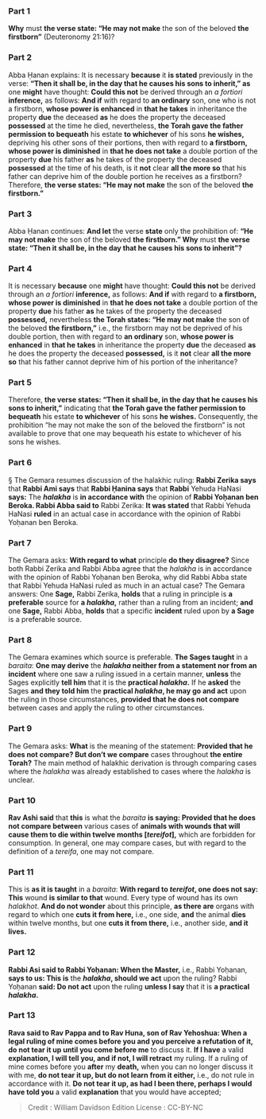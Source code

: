 
### Part 1
<b>Why</b> must <b>the verse state: “He may not make</b> the son of the beloved <b>the firstborn”</b> (Deuteronomy 21:16)?

### Part 2
Abba Ḥanan explains: It is necessary <b>because</b> it <b>is stated</b> previously in the verse: <b>“Then it shall be, in the day that he causes his sons to inherit,” as</b> one <b>might</b> have thought: <b>Could this not</b> be derived through an <i>a fortiori</i> <b>inference,</b> as follows: <b>And if</b> with regard to <b>an ordinary</b> son, one who is not a firstborn, <b>whose power is enhanced</b> in <b>that he takes</b> in inheritance the property <b>due</b> the deceased <b>as</b> he does the property the deceased <b>possessed</b> at the time he died, nevertheless, <b>the Torah gave the father permission to bequeath</b> his estate <b>to whichever</b> of his sons <b>he wishes,</b> depriving his other sons of their portions, then with regard to <b>a firstborn, whose power is diminished</b> in <b>that he does not take</b> a double portion of the property <b>due</b> his father <b>as</b> he takes of the property the deceased <b>possessed</b> at the time of his death, is it <b>not</b> clear <b>all the more so</b> that his father can deprive him of the double portion he receives as a firstborn? Therefore, <b>the verse states: “He may not make</b> the son of the beloved <b>the firstborn.”</b>

### Part 3
Abba Ḥanan continues: <b>And let</b> the verse <b>state</b> only the prohibition of: <b>“He may not make</b> the son of the beloved <b>the firstborn.” Why</b> must <b>the verse state: “Then it shall be, in the day that he causes his sons to inherit”?</b>

### Part 4
It is necessary <b>because</b> one <b>might</b> have thought: <b>Could this not</b> be derived through an <i>a fortiori</i> <b>inference,</b> as follows: <b>And if</b> with regard to <b>a firstborn, whose power is diminished</b> in <b>that he does not take</b> a double portion of the property <b>due</b> his father <b>as</b> he takes of the property the deceased <b>possessed,</b> nevertheless <b>the Torah states: “He may not make</b> the son of the beloved <b>the firstborn,”</b> i.e., the firstborn may not be deprived of his double portion, then with regard to <b>an ordinary</b> son, <b>whose power is enhanced</b> in <b>that he takes</b> in inheritance the property <b>due</b> the deceased <b>as</b> he does the property the deceased <b>possessed,</b> is it <b>not</b> clear <b>all the more so</b> that his father cannot deprive him of his portion of the inheritance?

### Part 5
Therefore, <b>the verse states: “Then it shall be, in the day that he causes his sons to inherit,”</b> indicating that <b>the Torah gave the father permission to bequeath</b> his estate <b>to whichever</b> of his sons <b>he wishes.</b> Consequently, the prohibition “he may not make the son of the beloved the firstborn” is not available to prove that one may bequeath his estate to whichever of his sons he wishes.

### Part 6
§ The Gemara resumes discussion of the halakhic ruling: <b>Rabbi Zerika says</b> that <b>Rabbi Ami says</b> that <b>Rabbi Ḥanina says</b> that <b>Rabbi</b> Yehuda HaNasi <b>says:</b> The <b><i>halakha</i></b> is <b>in accordance with</b> the opinion of <b>Rabbi Yoḥanan ben Beroka. Rabbi Abba said to</b> Rabbi Zerika: <b>It was stated</b> that Rabbi Yehuda HaNasi <b>ruled</b> in an actual case in accordance with the opinion of Rabbi Yoḥanan ben Beroka.

### Part 7
The Gemara asks: <b>With regard to what</b> principle <b>do they disagree?</b> Since both Rabbi Zerika and Rabbi Abba agree that the <i>halakha</i> is in accordance with the opinion of Rabbi Yoḥanan ben Beroka, why did Rabbi Abba state that Rabbi Yehuda HaNasi ruled as much in an actual case? The Gemara answers: One <b>Sage,</b> Rabbi Zerika, <b>holds</b> that a ruling in principle is <b>a preferable</b> source for <b>a <i>halakha</i>,</b> rather than a ruling from an incident; <b>and</b> one <b>Sage,</b> Rabbi Abba, <b>holds</b> that a specific <b>incident</b> ruled upon by <b>a Sage</b> is a preferable source.

### Part 8
The Gemara examines which source is preferable. <b>The Sages taught</b> in a <i>baraita</i>: <b>One may derive</b> the <b><i>halakha</i> neither from a statement nor from an incident</b> where one saw a ruling issued in a certain manner, <b>unless</b> the Sages explicitly <b>tell him</b> that it is the <b>practical <i>halakha</i>.</b> If he <b>asked</b> the Sages <b>and they told him</b> the <b>practical <i>halakha</i>, he may go and act</b> upon the ruling in those circumstances, <b>provided that he does not compare</b> between cases and apply the ruling to other circumstances.

### Part 9
The Gemara asks: <b>What</b> is the meaning of the statement: <b>Provided that he does not compare? But don’t we compare</b> cases throughout <b>the entire Torah?</b> The main method of halakhic derivation is through comparing cases where the <i>halakha</i> was already established to cases where the <i>halakha</i> is unclear.

### Part 10
<b>Rav Ashi said</b> that <b>this</b> is what the <i>baraita</i> <b>is saying: Provided that he does not compare between</b> various cases of <b>animals with wounds that will cause them to die within twelve months [<i>tereifot</i>],</b> which are forbidden for consumption. In general, one may compare cases, but with regard to the definition of a <i>tereifa</i>, one may not compare.

### Part 11
This is <b>as it is taught</b> in a <i>baraita</i>: <b>With regard to <i>tereifot</i>, one does not say: This</b> wound <b>is similar to that</b> wound. Every type of wound has its own <i>halakhot</i>. <b>And do not wonder</b> about this principle, <b>as there are</b> organs with regard to which one <b>cuts it from here,</b> i.e., one side, <b>and</b> the animal <b>dies</b> within twelve months, but one <b>cuts it from there,</b> i.e., another side, <b>and it lives.</b>

### Part 12
<b>Rabbi Asi said to Rabbi Yoḥanan: When the Master,</b> i.e., Rabbi Yoḥanan, <b>says to us: This is</b> the <b><i>halakha</i>, should we act</b> upon the ruling? Rabbi Yoḥanan <b>said: Do not act</b> upon the ruling <b>unless I say</b> that it is <b>a practical <i>halakha</i>.</b>

### Part 13
<b>Rava said to Rav Pappa and to Rav Huna, son of Rav Yehoshua: When a legal ruling of mine comes before you and you perceive a refutation of it, do not tear it up until you come before me</b> to discuss it. <b>If I have</b> a valid <b>explanation, I will tell you, and if not, I will retract</b> my ruling. If a ruling of mine comes before you <b>after</b> my <b>death,</b> when you can no longer discuss it with me, <b>do not tear it up, but do not learn from it either,</b> i.e., do not rule in accordance with it. <b>Do not tear it up, as had I been there, perhaps I would have told you</b> a valid <b>explanation</b> that you would have accepted;

>Credit : William Davidson Edition
>License : CC-BY-NC